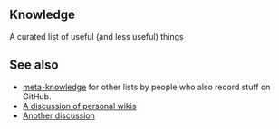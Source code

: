 ## Knowledge

A curated list of useful (and less useful) things


## See also

- [meta-knowledge](https://github.com/RichardLitt/meta-knowledge) for other lists by people who also record stuff on GitHub.
- [A discussion of personal wikis](https://lobste.rs/s/ord0rg/does_anyone_else_keep_their_own_knowledge)
- [Another discussion](https://news.ycombinator.com/item?id=19468993)

